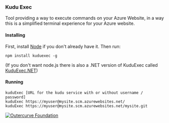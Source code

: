 ### Kudu Exec

Tool providing a way to execute commands on your Azure Website, in a way this is a simplified terminal experience for your Azure website.

#### Installing

First, install [Node](http://nodejs.org/) if you don't already have it. Then run:

    npm install kuduexec -g

(If you don't want node.js there is also a .NET version of KuduExec called [KuduExec.NET](https://github.com/projectkudu/KuduExec.NET))

#### Running

    kuduExec [URL for the kudu service with or without username / password]
    kuduExec https://myuser@mysite.scm.azurewebsites.net/
    kuduExec https://myuser@mysite.scm.azurewebsites.net/mysite.git

[![Outercurve Foundation](http://www.outercurve.org/Portals/0/Skins/CodePlex_NEW/images/footer-logo.jpg)](http://www.outercurve.org/)
